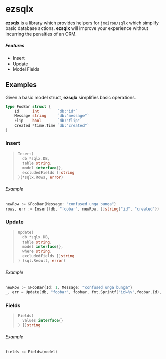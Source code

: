 # ezsqlx

**ezsqlx** is a library which provides helpers for `jmoiron/sqlx` which simplify basic database actions. **ezsqlx** will improve your experience without incurring the penalties of an ORM.

##### Features

* Insert
* Update
* Model Fields

## Examples

Given a basic model struct, **ezsqlx** simplifies basic operations.

```go
type FooBar struct {
	Id      int        `db:"id"`
	Message string     `db:"message"`
	Flip    bool       `db:"flip"`
	Created *time.Time `db:"created"`
}
```

### Insert
> ```go
> Insert(
>   db *sqlx.DB,
>   table string,
>   model interface{},
>   excludedFields []string
> )(*sqlx.Rows, error)
> ```

###### Example
```go
newRow := &FooBar{Message: "confused unga bunga"}
rows, err := Insert(db, "foobar", newRow, []string{"id", "created"})
```

### Update

> ```go
> Update(
>  	db *sqlx.DB,
>  	table string,
>  	model interface{},
>  	where string,
>  	excludedFields []string
> ) (sql.Result, error) 
> ```

###### Example
```go
newRow := &FooBar{Id: 1, Message: "confused unga bunga"}
_, err = Update(db, "foobar", foobar, fmt.Sprintf("id=%v",foobar.Id), []string{"id", "created"})
```

### Fields

> ```go
> Fields(
>   values interface{}
> ) []string
> ```

###### Example

```go
fields := Fields(model)
```

